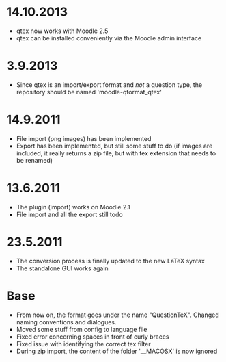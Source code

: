 14.10.2013
=========
- qtex now works with Moodle 2.5
- qtex can be installed conveniently via the Moodle admin interface

3.9.2013
=======
- Since qtex is an import/export format and *not* a question type,
  the repository should be named 'moodle-qformat_qtex'

14.9.2011
=======
- File import (png images) has been implemented
- Export has been implemented, but still some stuff to do
  (if images are included, it really returns a zip file, but with tex
  extension that needs to be renamed)


13.6.2011
=======
- The plugin (import) works on Moodle 2.1
- File import and all the export still todo

23.5.2011
=======
- The conversion process is finally updated to the new LaTeX syntax
- The standalone GUI works again


Base
====
- From now on, the format goes under the name "QuestionTeX". Changed naming
  conventions and dialogues. 
- Moved some stuff from config to language file  
- Fixed error concerning spaces in front of curly braces
- Fixed issue with identifying the correct tex filter
- During zip import, the content of the folder '__MACOSX' is now ignored

